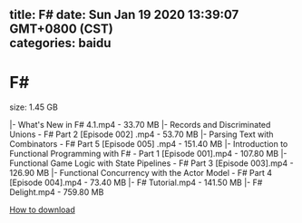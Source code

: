
title: F#
date: Sun Jan 19 2020 13:39:07 GMT+0800 (CST)    
categories: baidu
---

# F#
size: 1.45 GB
 
 
|- What's New in F# 4.1.mp4 - 33.70 MB
|- Records and Discriminated Unions - F# Part 2 [Episode 002] .mp4 - 53.70 MB
|- Parsing Text with Combinators - F# Part 5 [Episode 005] .mp4 - 151.40 MB
|- Introduction to Functional Programming with F# - Part 1 [Episode 001].mp4 - 107.80 MB
|- Functional Game Logic with State Pipelines - F# Part 3 [Episode 003].mp4 - 126.90 MB
|- Functional Concurrency with the Actor Model - F# Part 4 [Episode 004].mp4 - 73.40 MB
|- F# Tutorial.mp4 - 141.50 MB
|- F# Delight.mp4 - 759.80 MB

[How to download](https://bpcam.bemobtrk.com/go/2ceec3aa-1ca2-46d6-b9ff-aaa5c184517c?jno=4736)